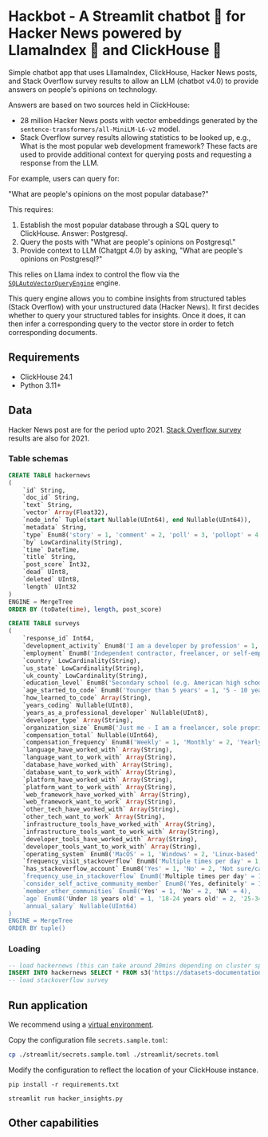 # Hackbot - A Streamlit chatbot 💬 for Hacker News powered by LlamaIndex 🦙 and ClickHouse 🚀

Simple chatbot app that uses LllamaIndex, ClickHouse,  Hacker News posts, and Stack Overflow survey results to allow an LLM (chatbot v4.0) to provide answers on people's opinions on technology. 

Answers are based on two sources held in ClickHouse:

 - 28 million Hacker News posts with vector embeddings generated by the `sentence-transformers/all-MiniLM-L6-v2` model. 
 - Stack Overflow survey results allowing statistics to be looked up, e.g., What is the most popular web development framework? These facts are used to provide additional context for querying posts and requesting a response from the LLM.

For example, users can query for:

"What are people's opinions on the most popular database?"

This requires:

1. Establish the most popular database through a SQL query to ClickHouse. Answer: Postgresql.
2. Query the posts with "What are people's opinions on Postgresql."
3. Provide context to LLM (Chatgpt 4.0) by asking, "What are people's opinions on Postgresql?"

This relies on Llama index to control the flow via the [`SQLAutoVectorQueryEngine`](https://docs.llamaindex.ai/en/latest/examples/query_engine/SQLAutoVectorQueryEngine.html) engine.

This query engine allows you to combine insights from structured tables (Stack Overflow) with your unstructured data (Hacker News). 
It first decides whether to query your structured tables for insights. Once it does, it can then infer a corresponding query to the vector store in order to fetch corresponding documents.


## Requirements

- ClickHouse 24.1
- Python 3.11+

## Data

Hacker News post are for the period upto 2021. [Stack Overflow survey](https://insights.stackoverflow.com/survey) results are also for 2021.



### Table schemas

```sql
CREATE TABLE hackernews
(
    `id` String,
    `doc_id` String,
    `text` String,
    `vector` Array(Float32),
    `node_info` Tuple(start Nullable(UInt64), end Nullable(UInt64)),
    `metadata` String,
    `type` Enum8('story' = 1, 'comment' = 2, 'poll' = 3, 'pollopt' = 4, 'job' = 5),
    `by` LowCardinality(String),
    `time` DateTime,
    `title` String,
    `post_score` Int32,
    `dead` UInt8,
    `deleted` UInt8,
    `length` UInt32
)
ENGINE = MergeTree
ORDER BY (toDate(time), length, post_score)

CREATE TABLE surveys
(
    `response_id` Int64,
    `development_activity` Enum8('I am a developer by profession' = 1, 'I am a student who is learning to code' = 2, 'I am not primarily a developer, but I write code sometimes as part of my work' = 3, 'I code primarily as a hobby' = 4, 'I used to be a developer by profession, but no longer am' = 5, 'None of these' = 6, 'NA' = 7),
    `employment` Enum8('Independent contractor, freelancer, or self-employed' = 1, 'Student, full-time' = 2, 'Employed full-time' = 3, 'Student, part-time' = 4, 'I prefer not to say' = 5, 'Employed part-time' = 6, 'Not employed, but looking for work' = 7, 'Retired' = 8, 'Not employed, and not looking for work' = 9, 'NA' = 10),
    `country` LowCardinality(String),
    `us_state` LowCardinality(String),
    `uk_county` LowCardinality(String),
    `education_level` Enum8('Secondary school (e.g. American high school, German Realschule or Gymnasium, etc.)' = 1, 'Bachelor’s degree (B.A., B.S., B.Eng., etc.)' = 2, 'Master’s degree (M.A., M.S., M.Eng., MBA, etc.)' = 3, 'Other doctoral degree (Ph.D., Ed.D., etc.)' = 4, 'Some college/university study without earning a degree' = 5, 'Something else' = 6, 'Professional degree (JD, MD, etc.)' = 7, 'Primary/elementary school' = 8, 'Associate degree (A.A., A.S., etc.)' = 9, 'NA' = 10),
    `age_started_to_code` Enum8('Younger than 5 years' = 1, '5 - 10 years' = 2, '11 - 17 years' = 3, '18 - 24 years' = 4, '25 - 34 years' = 5, '35 - 44 years' = 6, '45 - 54 years' = 7, '55 - 64 years' = 8, 'Older than 64 years' = 9, 'NA' = 10),
    `how_learned_to_code` Array(String),
    `years_coding` Nullable(UInt8),
    `years_as_a_professional_developer` Nullable(UInt8),
    `developer_type` Array(String),
    `organization_size` Enum8('Just me - I am a freelancer, sole proprietor, etc.' = 1, '2 to 9 employees' = 2, '10 to 19 employees' = 3, '20 to 99 employees' = 4, '100 to 499 employees' = 5, '500 to 999 employees' = 6, '1,000 to 4,999 employees' = 7, '5,000 to 9,999 employees' = 8, '10,000 or more employees' = 9, 'I don’t know' = 10, 'NA' = 11),
    `compensation_total` Nullable(UInt64),
    `compensation_frequency` Enum8('Weekly' = 1, 'Monthly' = 2, 'Yearly' = 3, 'NA' = 4),
    `language_have_worked_with` Array(String),
    `language_want_to_work_with` Array(String),
    `database_have_worked_with` Array(String),
    `database_want_to_work_with` Array(String),
    `platform_have_worked_with` Array(String),
    `platform_want_to_work_with` Array(String),
    `web_framework_have_worked_with` Array(String),
    `web_framework_want_to_work` Array(String),
    `other_tech_have_worked_with` Array(String),
    `other_tech_want_to_work` Array(String),
    `infrastructure_tools_have_worked_with` Array(String),
    `infrastructure_tools_want_to_work_with` Array(String),
    `developer_tools_have_worked_with` Array(String),
    `developer_tools_want_to_work_with` Array(String),
    `operating_system` Enum8('MacOS' = 1, 'Windows' = 2, 'Linux-based' = 3, 'BSD' = 4, 'Other (please specify):' = 5, 'Windows Subsystem for Linux (WSL)' = 6, 'NA' = 7),
    `frequency_visit_stackoverflow` Enum8('Multiple times per day' = 1, 'Daily or almost daily' = 2, 'A few times per week' = 3, 'A few times per month or weekly' = 4, 'Less than once per month or monthly' = 5, 'NA' = 6),
    `has_stackoverflow_account` Enum8('Yes' = 1, 'No' = 2, 'Not sure/can\'t remember' = 3, 'NA' = 4),
    `frequency_use_in_stackoverflow` Enum8('Multiple times per day' = 1, 'Daily or almost daily' = 2, 'A few times per week' = 3, 'A few times per month or weekly' = 4, 'Less than once per month or monthly' = 5, 'I have never participated in Q&A on Stack Overflow' = 6, 'NA' = 7),
    `consider_self_active_community_member` Enum8('Yes, definitely' = 1, 'Neutral' = 2, 'Yes, somewhat' = 3, 'No, not at all' = 4, 'No, not really' = 5, 'NA' = 6, 'Not sure' = 7),
    `member_other_communities` Enum8('Yes' = 1, 'No' = 2, 'NA' = 4),
    `age` Enum8('Under 18 years old' = 1, '18-24 years old' = 2, '25-34 years old' = 3, '35-44 years old' = 4, '45-54 years old' = 5, '55-64 years old' = 6, '65 years or older' = 7, 'NA' = 8, 'Prefer not to say' = 9),
    `annual_salary` Nullable(UInt64)
)
ENGINE = MergeTree
ORDER BY tuple()
```


### Loading



```sql
-- load hackernews (this can take around 20mins depending on cluster specification)
INSERT INTO hackernews SELECT * FROM s3('https://datasets-documentation.s3.eu-west-3.amazonaws.com/hackernews/embeddings/hackernews-llama.parquet')
-- load stackoverflow survey


```


## Run application

We recommend using a [virtual environment](). 

Copy the configuration file `secrets.sample.toml`:

```bash
cp ./streamlit/secrets.sample.toml ./streamlit/secrets.toml
```

Modify the configuration to reflect the location of your ClickHouse instance.

```
pip install -r requirements.txt

streamlit run hacker_insights.py
```

## Other capabilities

